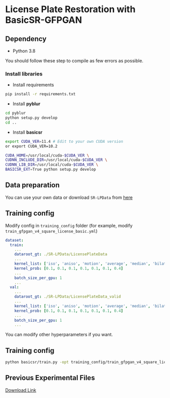 # License Plate Restoration with BasicSR-GFPGAN

## Dependency

- Python 3.8

You should follow these step to compile as few errors as possible.

### Install libraries

- Install requirements
``` bash
pip install -r requirements.txt
```

- Install **pyblur**
``` bash
cd pyblur
python setup.py develop
cd ..
```

- Install **basicsr**
``` bash
export CUDA_VER=11.4 # Edit to your own CUDA version
or export CUDA_VER=10.2

CUDA_HOME=/usr/local/cuda-$CUDA_VER \
CUDNN_INCLUDE_DIR=/usr/local/cuda-$CUDA_VER \
CUDNN_LIB_DIR=/usr/local/cuda-$CUDA_VER \
BASICSR_EXT=True python setup.py develop
```

## Data preparation

You can use your own data or download `SR-LPData` from [here](https://drive.google.com/file/d/1B7KmZkEDIAT0hLS3Ecc7cHLChyjhC2fi/view?usp=share_link)

## Training config

Modify config in `training_config` folder (for example, modify `train_gfpgan_v4_square_license_basic.yml`)

``` yaml
dataset:
  train:
    ...
    dataroot_gt: ./SR-LPData/LicensePlateData
    ...
    kernel_list: ['iso', 'aniso', 'motion', 'average', 'median', 'bilateral', 'pyblur']
    kernel_prob: [0.1, 0.1, 0.1, 0.1, 0.1, 0.1, 0.4]
    ...
    batch_size_per_gpu: 1
    ...
  val:
    ...
    dataroot_gt: ./SR-LPData/LicensePlateData_valid
    ...
    kernel_list: ['iso', 'aniso', 'motion', 'average', 'median', 'bilateral', 'pyblur']
    kernel_prob: [0.1, 0.1, 0.1, 0.1, 0.1, 0.1, 0.4]
    ...
    batch_size_per_gpu: 1
    ...
```

You can modify other hyperparameters if you want.

## Training config

``` bash
python basicsr/train.py -opt training_config/train_gfpgan_v4_square_license_basic.yml
```

## Previous Experimental Files

[Download Link](https://drive.google.com/file/d/11fuj2SN_yPPmWqqIgZxVqzkMSmUiMMNb/view?usp=share_link)